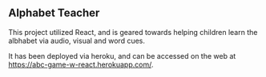 ## Alphabet Teacher

This project utilized React, and is geared towards helping children learn the albhabet via audio, visual and word cues.

It has been deployed via heroku, and can be accessed on the web at https://abc-game-w-react.herokuapp.com/.

